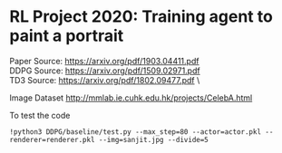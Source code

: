 # RL Project 2020: Training agent to paint a portrait

Paper Source: https://arxiv.org/pdf/1903.04411.pdf \
DDPG Source: https://arxiv.org/pdf/1509.02971.pdf \
TD3 Source: https://arxiv.org/pdf/1802.09477.pdf \

Image Dataset
http://mmlab.ie.cuhk.edu.hk/projects/CelebA.html

To test the code
```
!python3 DDPG/baseline/test.py --max_step=80 --actor=actor.pkl --renderer=renderer.pkl --img=sanjit.jpg --divide=5


```
